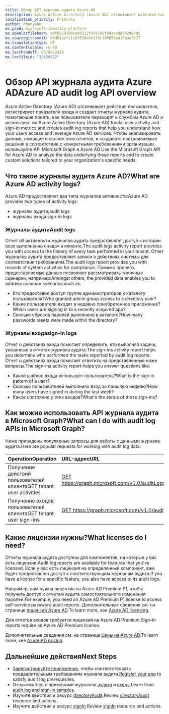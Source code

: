 ```yaml
---
title: Обзор API журнала аудита Azure AD
description: Azure Active Directory (Azure AD) отслеживает действия пользователя, регистрирует показатели входа и создает отчеты журнала аудита, помогающие понять, как пользователи переходят к службам Azure AD и используют их.
localization_priority: Priority
author: dhanyahk
ms.prod: microsoft-identity-platform
ms.openlocfilehash: 4df05291b4ce06312f4797b5f89ae49d74246ed5
ms.sourcegitcommit: b8d01acfc1cb7610a0e1f5c18065da415bae0777
ms.translationtype: HT
ms.contentlocale: ru-RU
ms.lasthandoff: 05/06/2019
ms.locfileid: "33629322"
---
```

# <a name="azure-ad-audit-log-api-overview"></a><span data-ttu-id="ef73f-103">Обзор API журнала аудита Azure AD</span><span class="sxs-lookup"><span data-stu-id="ef73f-103">Azure AD audit log API overview</span></span>

<span data-ttu-id="ef73f-104">Azure Active Directory (Azure AD) отслеживает действия пользователя, регистрирует показатели входа и создает отчеты журнала аудита, помогающие понять, как пользователи переходят к службам Azure AD и используют их.</span><span class="sxs-lookup"><span data-stu-id="ef73f-104">Azure Active Directory (Azure AD) tracks user activity and sign-in metrics and creates audit log reports that help you understand how your users access and leverage Azure AD services.</span></span> <span data-ttu-id="ef73f-105">Чтобы анализировать данные, лежащие в основе этих отчетов, и создавать настраиваемые решения в соответствии с конкретными требованиями организации, используйте API Microsoft Graph в Azure AD.</span><span class="sxs-lookup"><span data-stu-id="ef73f-105">Use the Microsoft Graph API for Azure AD to analyze the data underlying these reports and to create custom solutions tailored to your organization's specific needs.</span></span>

## <a name="what-are-azure-ad-activity-logs"></a><span data-ttu-id="ef73f-106">Что такое журналы аудита Azure AD?</span><span class="sxs-lookup"><span data-stu-id="ef73f-106">What are Azure AD activity logs?</span></span>

<span data-ttu-id="ef73f-107">Azure AD предоставляет два типа журналов активности:</span><span class="sxs-lookup"><span data-stu-id="ef73f-107">Azure AD provides two types of activity logs:</span></span>

- <span data-ttu-id="ef73f-108">журналы аудита;</span><span class="sxs-lookup"><span data-stu-id="ef73f-108">audit logs</span></span>
- <span data-ttu-id="ef73f-109">журналы входа.</span><span class="sxs-lookup"><span data-stu-id="ef73f-109">sign-in logs</span></span>

### <a name="audit-logs"></a><span data-ttu-id="ef73f-110">Журналы аудита</span><span class="sxs-lookup"><span data-stu-id="ef73f-110">Audit logs</span></span>

<span data-ttu-id="ef73f-111">Отчет об активности журналов аудита предоставляет доступ к истории всех выполненных задач в клиенте.</span><span class="sxs-lookup"><span data-stu-id="ef73f-111">The audit logs activity report provides you with access to the history of every task performed in your tenant.</span></span> <span data-ttu-id="ef73f-112">Отчет журналов аудита предоставляет записи о действиях системы для соответствия требованиям.</span><span class="sxs-lookup"><span data-stu-id="ef73f-112">The audit logs report provides you with records of system activities for compliance.</span></span> <span data-ttu-id="ef73f-113">Помимо прочего, предоставляемые данные позволяют рассматривать типичные сценарии, например:</span><span class="sxs-lookup"><span data-stu-id="ef73f-113">Amongst others, the provided data enables you to address common scenarios such as:</span></span>

- <span data-ttu-id="ef73f-114">Кто предоставил доступ группе администраторов к каталогу пользователя?</span><span class="sxs-lookup"><span data-stu-id="ef73f-114">Who granted admin group access to a directory user?</span></span>
- <span data-ttu-id="ef73f-115">Какие пользователи входят в недавно приобретенное приложение?</span><span class="sxs-lookup"><span data-stu-id="ef73f-115">Which users are signing in to a recently acquired app?</span></span>
- <span data-ttu-id="ef73f-116">Сколько сбросов паролей выполнено в каталоге?</span><span class="sxs-lookup"><span data-stu-id="ef73f-116">How many passwords resets were made within the directory?</span></span>

### <a name="sign-in-logs"></a><span data-ttu-id="ef73f-117">Журналы входа</span><span class="sxs-lookup"><span data-stu-id="ef73f-117">sign-in logs</span></span>

<span data-ttu-id="ef73f-118">Отчет о действиях входа помогает определить, кто выполнял задачи, указанные в отчетах журнала аудита.</span><span class="sxs-lookup"><span data-stu-id="ef73f-118">The sign-ins activity report helps you determine who performed the tasks reported by audit log reports.</span></span> <span data-ttu-id="ef73f-119">Отчет о действиях входа помогает ответить на представленные ниже вопросы.</span><span class="sxs-lookup"><span data-stu-id="ef73f-119">The sign-ins activity report helps you answer questions like:</span></span>

- <span data-ttu-id="ef73f-120">Какой шаблон входа использует пользователь?</span><span class="sxs-lookup"><span data-stu-id="ef73f-120">What is the sign in pattern of a user?</span></span>
- <span data-ttu-id="ef73f-121">Сколько пользователей выполнило вход за прошлую неделю?</span><span class="sxs-lookup"><span data-stu-id="ef73f-121">How many users have signed in during the last week?</span></span>
- <span data-ttu-id="ef73f-122">Какое состояние у этих входов?</span><span class="sxs-lookup"><span data-stu-id="ef73f-122">What's the status of these sign-ins?</span></span>

## <a name="what-can-i-do-with-audit-log-apis-in-microsoft-graph"></a><span data-ttu-id="ef73f-123">Как можно использовать API журнала аудита в Microsoft Graph?</span><span class="sxs-lookup"><span data-stu-id="ef73f-123">What can I do with audit log APIs in Microsoft Graph?</span></span>

<span data-ttu-id="ef73f-124">Ниже приведены популярные запросы для работы с данными журнала аудита.</span><span class="sxs-lookup"><span data-stu-id="ef73f-124">Here are popular requests for working with audit log data:</span></span>

<span data-ttu-id="ef73f-125">Operation</span><span class="sxs-lookup"><span data-stu-id="ef73f-125">Operation</span></span> | <span data-ttu-id="ef73f-126">URL-адрес</span><span class="sxs-lookup"><span data-stu-id="ef73f-126">URL</span></span>
:----------|:----
<span data-ttu-id="ef73f-127">Получение действий пользователей клиента</span><span class="sxs-lookup"><span data-stu-id="ef73f-127">GET tenant user activities</span></span> | [<span data-ttu-id="ef73f-128">GET https://graph.microsoft.com/v1.0/auditLogs/directoryAudits</span><span class="sxs-lookup"><span data-stu-id="ef73f-128">GEThttps://graph.microsoft.com/v1.0/auditLogs/directoryAudits</span></span>](https://developer.microsoft.com/graph/graph-explorer?request=auditLogs/directoryAudits&version=v1.0)
<span data-ttu-id="ef73f-129">Получение входов пользователей клиента</span><span class="sxs-lookup"><span data-stu-id="ef73f-129">GET tenant user sign-ins</span></span> | [<span data-ttu-id="ef73f-130">GET https://graph.microsoft.com/v1.0/auditLogs/signIns</span><span class="sxs-lookup"><span data-stu-id="ef73f-130">GEThttps://graph.microsoft.com/v1.0/auditLogs/signIns</span></span>](https://developer.microsoft.com/graph/graph-explorer?request=auditLogs/signIns&version=v1.0)

## <a name="what-licenses-do-i-need"></a><span data-ttu-id="ef73f-131">Какие лицензии нужны?</span><span class="sxs-lookup"><span data-stu-id="ef73f-131">What licenses do I need?</span></span>

<span data-ttu-id="ef73f-132">Отчеты журнала аудита доступны для компонентов, на которые у вас есть лицензии.</span><span class="sxs-lookup"><span data-stu-id="ef73f-132">Audit log reports are available for features that you've licensed.</span></span>  <span data-ttu-id="ef73f-133">Если у вас есть лицензия на определенный компонент, вам будет предоставлен доступ к соответствующим журналам аудита.</span><span class="sxs-lookup"><span data-stu-id="ef73f-133">If you have a license for a specific feature, you also have access to its audit logs.</span></span>

<span data-ttu-id="ef73f-134">Например, вам нужна лицензия на Azure AD Premium P1, чтобы получить доступ к отчетам аудита самостоятельного изменения паролей.</span><span class="sxs-lookup"><span data-stu-id="ef73f-134">For example, you need an Azure AD Premium P1 license to access self-service password audit reports.</span></span>  <span data-ttu-id="ef73f-135">Дополнительные сведения см. на странице [лицензий Azure AD](https://azure.microsoft.com/pricing/details/active-directory/).</span><span class="sxs-lookup"><span data-stu-id="ef73f-135">To learn more, see [Azure AD licensing](https://azure.microsoft.com/pricing/details/active-directory/).</span></span>

<span data-ttu-id="ef73f-136">Для отчетов входов требуется лицензия на Azure AD Premium.</span><span class="sxs-lookup"><span data-stu-id="ef73f-136">Sign-in reports require an Azure AD Premium license.</span></span>

<span data-ttu-id="ef73f-137">Дополнительные сведения см. на странице [Цены на Azure AD](https://azure.microsoft.com/pricing/details/active-directory/).</span><span class="sxs-lookup"><span data-stu-id="ef73f-137">To learn more, see [Azure AD pricing](https://azure.microsoft.com/pricing/details/active-directory/).</span></span>

## <a name="next-steps"></a><span data-ttu-id="ef73f-138">Дальнейшие действия</span><span class="sxs-lookup"><span data-stu-id="ef73f-138">Next Steps</span></span>

- <span data-ttu-id="ef73f-139">[Зарегистрируйте приложение](https://docs.microsoft.com/azure/active-directory/active-directory-reporting-api-prerequisites-azure-portal), чтобы соответствовать предварительным требованиям журнала аудита.</span><span class="sxs-lookup"><span data-stu-id="ef73f-139">[Register your app](https://docs.microsoft.com/azure/active-directory/active-directory-reporting-api-prerequisites-azure-portal) to satisfy audit log prerequisites.</span></span> 
- <span data-ttu-id="ef73f-140">Ознакомьтесь с примерами журналов [аудита](https://docs.microsoft.com/azure/active-directory/active-directory-reporting-api-audit-samples) и [входа](https://docs.microsoft.com/azure/active-directory/active-directory-reporting-api-sign-in-activity-samples).</span><span class="sxs-lookup"><span data-stu-id="ef73f-140">Learn from [audit log](https://docs.microsoft.com/azure/active-directory/active-directory-reporting-api-audit-samples) and [sign-in samples](https://docs.microsoft.com/azure/active-directory/active-directory-reporting-api-sign-in-activity-samples).</span></span>  
- <span data-ttu-id="ef73f-141">Изучите действия и ресурс [directoryAudit](directoryaudit.md).</span><span class="sxs-lookup"><span data-stu-id="ef73f-141">Review [directoryAudit](directoryaudit.md) resource and actions.</span></span>
- <span data-ttu-id="ef73f-142">Изучите действия и ресурс [signIn](signin.md).</span><span class="sxs-lookup"><span data-stu-id="ef73f-142">Review [signIn](signin.md) resource and actions.</span></span> 
<!--
{
  "type": "#page.annotation",
  "suppressions": [
    "Error: /api-reference/beta/resources/azure-ad-auditlog-overview.md:\r\n      Exception processing links.\r\n    System.ArgumentException: Link Definition was null. Link text: !INCLUDE [beta-disclaimer](../../includes/beta-disclaimer.md)\r\n      at ApiDoctor.Validation.DocFile.get_LinkDestinations()\r\n      at ApiDoctor.Validation.DocSet.ValidateLinks(Boolean includeWarnings, String[] relativePathForFiles, IssueLogger issues, Boolean requireFilenameCaseMatch, Boolean printOrphanedFiles)"
  ]
}
-->
